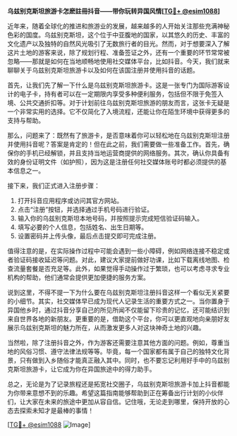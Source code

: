 **乌兹别克斯坦旅游卡怎麽註冊抖音——带你玩转异国风情[[TG💪+ @esim1088](https://t.me/s/esim1088)]**

近年来，随着全球化的推进和旅游业的发展，越来越多的人开始关注那些充满神秘色彩的国度。乌兹别克斯坦，这个位于中亚腹地的国家，以其悠久的历史、丰富的文化遗产以及独特的自然风光吸引了无数旅行者的目光。然而，对于想要深入了解这片土地的游客来说，除了规划行程、准备签证之外，还有一个重要的环节常常被忽略——那就是如何在当地顺畅地使用社交媒体平台，比如抖音。今天，我们就来聊聊关于乌兹别克斯坦旅游卡以及如何在该国注册并使用抖音的话题。

首先，让我们先了解一下什么是乌兹别克斯坦旅游卡。这是一张专门为国际游客设计的电子卡，持有者可以在一定期限内享受多种便利服务，包括但不限于免签入境、公共交通折扣等。对于计划前往乌兹别克斯坦旅游的朋友而言，这张卡无疑是一个非常实用的选择。它不仅简化了入境流程，还能让你在陌生环境中获得更多的支持与帮助。

那么，问题来了：既然有了旅游卡，是否意味着你可以轻松地在乌兹别克斯坦注册并使用抖音呢？答案是肯定的！但在此之前，我们需要做一些准备工作。首先，确保你的手机已经解锁，并且支持当地运营商提供的网络服务。其次，确认你具备有效的身份证明文件（如护照），因为这是注册任何社交媒体账号时都必须提供的基本信息之一。

接下来，我们正式进入注册步骤：
1. 打开抖音应用程序或访问其官方网站。
2. 点击“注册”按钮，并选择通过手机号码进行验证。
3. 输入你的乌兹别克斯坦本地号码，并按照提示完成短信验证码输入。
4. 填写必要的个人信息，包括姓名、出生日期等。
5. 设置密码并上传头像，最后点击提交即可完成注册。

值得注意的是，在实际操作过程中可能会遇到一些小障碍，例如网络连接不稳定或者验证码接收延迟等问题。对此，建议大家提前做好功课，比如下载离线地图、检查流量套餐是否充足等。此外，如果觉得手动操作过于繁琐，也可以考虑寻求专业机构的帮助，他们通常会提供更加便捷的服务方案。

说到这里，不得不提一下为什么要在乌兹别克斯坦注册抖音这样一个看似无关紧要的小细节。其实，社交媒体早已成为现代人记录生活的重要方式之一。当你置身于异国他乡时，通过抖音分享自己的所见所闻不仅能留下珍贵的记忆，还可能结识到来自世界各地的新朋友。更重要的是，借助这个平台，你可以更直观地向亲朋好友展示乌兹别克斯坦的魅力所在，从而激发更多人对这块神奇土地的兴趣。

当然啦，除了注册抖音之外，作为游客还需要注意其他方面的问题。例如，尊重当地的风俗习惯、遵守法律法规等等。毕竟，每一个国家都有属于自己的独特文化背景，只有做到入乡随俗才能真正融入其中。同时，也不要忘记利用好手中的乌兹别克斯坦旅游卡，让它成为你在异国旅途中的得力助手。

总之，无论是为了记录旅程还是拓宽社交圈子，乌兹别克斯坦旅游卡加上抖音都能为你带来意想不到的乐趣。希望这篇指南能够帮助到正在筹备出行计划的小伙伴们，让大家在未来的旅途中更加从容自信。记住哦，无论走到哪里，保持开放的心态去探索未知才是最棒的事情！

[[TG💪+ @esim1088](https://t.me/s/esim1088) ![Image](https://i.postimg.cc/4NQfJmqS/Snipaste-2025-05-13-00-14-12.png)]